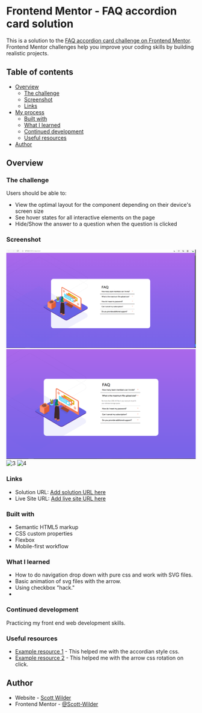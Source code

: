 # Frontend Mentor - FAQ accordion card solution

This is a solution to the [FAQ accordion card challenge on Frontend Mentor](https://www.frontendmentor.io/challenges/faq-accordion-card-XlyjD0Oam). Frontend Mentor challenges help you improve your coding skills by building realistic projects. 

## Table of contents

- [Overview](#overview)
  - [The challenge](#the-challenge)
  - [Screenshot](#screenshot)
  - [Links](#links)
- [My process](#my-process)
  - [Built with](#built-with)
  - [What I learned](#what-i-learned)
  - [Continued development](#continued-development)
  - [Useful resources](#useful-resources)
- [Author](#author)

## Overview

### The challenge

Users should be able to:

- View the optimal layout for the component depending on their device's screen size
- See hover states for all interactive elements on the page
- Hide/Show the answer to a question when the question is clicked

### Screenshot

![1](.\images\desktop_solution.PNG)
![2](.\images\desktop_solution_active.PNG)
![3](.images\mobile_solution.PNG)
![4](.images\mobile_solution_active.PNG)


### Links

- Solution URL: [Add solution URL here](https://your-solution-url.com)
- Live Site URL: [Add live site URL here](https://your-live-site-url.com)


### Built with

- Semantic HTML5 markup
- CSS custom properties
- Flexbox
- Mobile-first workflow


### What I learned

 - How to do navigation drop down with pure css and work with SVG files.
 - Basic animation of svg files with the arrow.
 - Using checkbox "hack."
 - 


### Continued development

Practicing my front end web development skills.


### Useful resources

- [Example resource 1](https://codepen.io/slinfo/pen/Jdrzbo) - This helped me with the accordian style css.
- [Example resource 2](https://codepen.io/dcode-software/pen/oNjXqzg) - This helped me with the arrow css rotation on click.


## Author

- Website - [Scott Wilder](http://www.scott-wilder.com/)
- Frontend Mentor - [@Scott-Wilder](https://www.frontendmentor.io/profile/yourusername)




